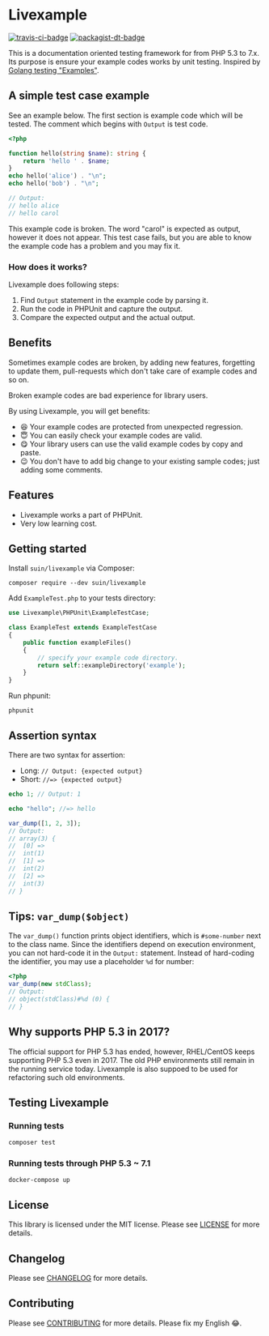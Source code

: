 # Livexample

[![travis-ci-badge]][travis-ci] [![packagist-dt-badge]][packagist]

This is a documentation oriented testing framework for from PHP 5.3 to 7.x. Its purpose is ensure your example codes works by unit testing. Inspired by [Golang testing "Examples"](https://golang.org/pkg/testing/#hdr-Examples).

## A simple test case example

See an example below. The first section is example code which will be tested. The comment which begins with `Output` is test code.

```php
<?php

function hello(string $name): string {
	return 'hello ' . $name;
}
echo hello('alice') . "\n";
echo hello('bob') . "\n";

// Output:
// hello alice
// hello carol
```

This example code is broken. The word "carol" is expected as output, however it does not appear. This test case fails, but you are able to know the example code has a problem and you may fix it.

### How does it works?

Livexample does following steps:

1. Find `Output` statement in the example code by parsing it.
2. Run the code in PHPUnit and capture the output.
3. Compare the expected output and the actual output.

## Benefits

Sometimes example codes are broken, by adding new features, forgetting to update them, pull-requests which don't take care of example codes and so on.

Broken example codes are bad experience for library users. 

By using Livexample, you will get benefits:

* 😆 Your example codes are protected from unexpected regression.
* 😇 You can easily check your example codes are valid.
* 😋 Your library users can use the valid example codes by copy and paste.
* 😉 You don't have to add big change to your existing sample codes; just adding some comments.

## Features

* Livexample works a part of PHPUnit.
* Very low learning cost.

## Getting started

Install `suin/livexample` via Composer:

```
composer require --dev suin/livexample
```

Add `ExampleTest.php` to your tests directory:

```php
use Livexample\PHPUnit\ExampleTestCase;

class ExampleTest extends ExampleTestCase
{
    public function exampleFiles()
    {
        // specify your example code directory.
        return self::exampleDirectory('example');
    }
}
```

Run phpunit:

```
phpunit
```

## Assertion syntax

There are two syntax for assertion:

* Long: `// Output: {expected output}`
* Short: `//=> {expected output}`

```php
echo 1; // Output: 1
```

```php
echo "hello"; //=> hello
```

```php
var_dump([1, 2, 3]);
// Output:
// array(3) {
// 	[0] =>
// 	int(1)
// 	[1] =>
// 	int(2)
// 	[2] =>
// 	int(3)
// }
```

## Tips: `var_dump($object)`

The `var_dump()` function prints object identifiers, which is `#some-number` next to the class name. Since the identifiers depend on execution environment, you can not hard-code it in the `Output:` statement. Instead of hard-coding the identifier, you may use a placeholder `%d` for number:

```php
<?php
var_dump(new stdClass);
// Output:
// object(stdClass)#%d (0) {
// }
```

## Why supports PHP 5.3 in 2017?

The official support for PHP 5.3 has ended, however, RHEL/CentOS keeps supporting PHP 5.3 even in 2017. The old PHP environments still remain in the running service today. Livexample is also suppoed to be used for refactoring such old environments.

## Testing Livexample

### Running tests

``` bash
composer test
```

### Running tests through PHP 5.3 ~ 7.1

```
docker-compose up
```

## License

This library is licensed under the MIT license. Please see [LICENSE](LICENSE.md) for more details.

## Changelog

Please see [CHANGELOG](CHANGELOG.md) for more details.

## Contributing

Please see [CONTRIBUTING](.github/CONTRIBUTING.md) for more details.
Please fix my English 😂.

<!-- Badges -->
[travis-ci]: https://travis-ci.org/suin/livexample
[travis-ci-badge]: https://img.shields.io/travis/suin/livexample.svg?style=flat-square
[packagist]: https://packagist.org/packages/suin/livexample
[packagist-dt-badge]: https://img.shields.io/packagist/dt/suin/livexample.svg?style=flat-square
